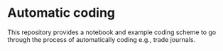# Automatic coding

This repository provides a notebook and example coding scheme to go through the process of automatically coding e.g., trade journals.
